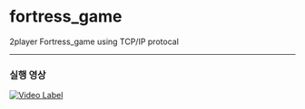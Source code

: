 # fortress_game
2player Fortress_game using TCP/IP protocal

------------

### 실행 영상
[![Video Label](http://img.youtube.com/vi/ZxURQlAbTBc/0.jpg)](https://youtu.be/ZxURQlAbTBc)
